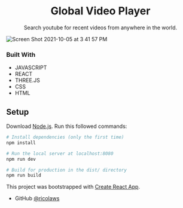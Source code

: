 <h1 align="center">Global Video Player</h1>

<div align="center">
   Search youtube for recent videos from anywhere in the world.
</div>


![Screen Shot 2021-10-05 at 3 41 57 PM](https://user-images.githubusercontent.com/41934323/136112809-d6b44234-7b1a-4c9f-8b9a-92b519f1ed7f.png)

### Built With

- JAVASCRIPT
- REACT
- THREE.JS
- CSS
- HTML

## Setup
Download [Node.js](https://nodejs.org/en/download/).
Run this followed commands:

``` bash
# Install dependencies (only the first time)
npm install

# Run the local server at localhost:8080
npm run dev

# Build for production in the dist/ directory
npm run build
```

This project was bootstrapped with [Create React App](https://github.com/facebook/create-react-app).

- GitHub [@ricolaws](https://github.com/ricolaws)
